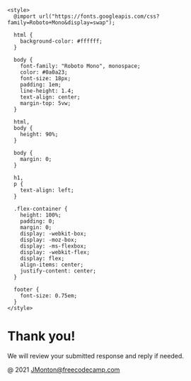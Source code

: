 <!DOCTYPE html>
<html lang="en">
  <head>
    <meta charset="UTF-8" />
    <title>
      Thank You message for Cat Photo App form submission| freeCodeCamp.org
    </title>
    <link
      rel="icon"
      href="https://raw.githubusercontent.com/freeCodeCamp/freeCodeCamp/master/docs/images/branding/favicon.ico"
    />
    <meta http-equiv="X-UA-Compatible" content="IE=edge,chrome=1" />
    <meta
      name="viewport"
      content="width=device-width, user-scalable=no, initial-scale=1.0, maximum-scale=1.0, minimum-scale=1.0"
    />

    <style>
      @import url("https://fonts.googleapis.com/css?family=Roboto+Mono&display=swap");

      html {
        background-color: #ffffff;
      }

      body {
        font-family: "Roboto Mono", monospace;
        color: #0a0a23;
        font-size: 18px;
        padding: 1em;
        line-height: 1.4;
        text-align: center;
        margin-top: 5vw;
      }

      html,
      body {
        height: 90%;
      }

      body {
        margin: 0;
      }

      h1,
      p {
        text-align: left;
      }

      .flex-container {
        height: 100%;
        padding: 0;
        margin: 0;
        display: -webkit-box;
        display: -moz-box;
        display: -ms-flexbox;
        display: -webkit-flex;
        display: flex;
        align-items: center;
        justify-content: center;
      }
      
      footer {
        font-size: 0.75em;
      }
    </style>
  </head>

  <body>
    <div class="flex-container">
      <div class="message-container">
        <h1>Thank you!</h1>
        <p>We will review your submitted response and reply if needed.</p>
      </div>
    </div>
    <footer>
      @ 2021 <a href="https://freeCodeCamp.org" target="_blank">JMonton@freecodecamp.com</a>
    </footer>
  </body>
